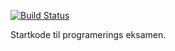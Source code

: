 [![Build Status](https://travis-ci.org/FrederikLL/examstartkode2.svg?branch=master)](https://travis-ci.org/FrederikLL/examstartkode2)

Startkode til programerings eksamen.
